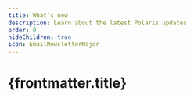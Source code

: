 ```yaml
---
title: What’s new
description: Learn about the latest Polaris updates
order: 0
hideChildren: true
icon: EmailNewsletterMajor
---
```


# {frontmatter.title}

<WhatsNewListing posts={posts} />
